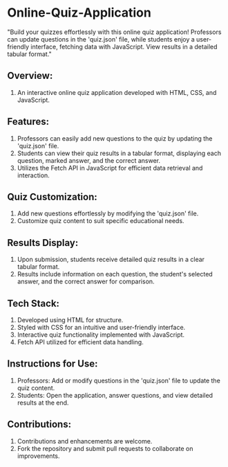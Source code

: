 # Online-Quiz-Application
"Build your quizzes effortlessly with this online quiz application! Professors can update questions in the 'quiz.json' file, while students enjoy a user-friendly interface, fetching data with JavaScript. View results in a detailed tabular format."

## Overview:
  1.  An interactive online quiz application developed with HTML, CSS, and JavaScript.

## Features:
  1.  Professors can easily add new questions to the quiz by updating the 'quiz.json' file.
  2.  Students can view their quiz results in a tabular format, displaying each question, marked answer, and the correct answer.
  3.  Utilizes the Fetch API in JavaScript for efficient data retrieval and interaction.
     
## Quiz Customization:
  1.  Add new questions effortlessly by modifying the 'quiz.json' file.
  2.  Customize quiz content to suit specific educational needs.
     
## Results Display:
  1.  Upon submission, students receive detailed quiz results in a clear tabular format.
  2.  Results include information on each question, the student's selected answer, and the correct answer for comparison.
     
## Tech Stack:
  1.  Developed using HTML for structure.
  2.  Styled with CSS for an intuitive and user-friendly interface.
  3.  Interactive quiz functionality implemented with JavaScript.
  4.  Fetch API utilized for efficient data handling.
     
## Instructions for Use:
  1.  Professors: Add or modify questions in the 'quiz.json' file to update the quiz content.
  2.  Students: Open the application, answer questions, and view detailed results at the end.
     
## Contributions:
  1.  Contributions and enhancements are welcome.
  2.  Fork the repository and submit pull requests to collaborate on improvements.
